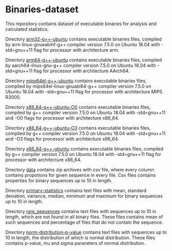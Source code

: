 # Binaries-dataset
This repository contains dataset of executable binaries for analysis and calculated statistics.

Directory [arm32-g++-ubuntu](https://github.com/IvanArkhipov1999/Binaries-dataset/tree/main/arm32-g%2B%2B-ubuntu) contains executable binaries files, compiled by arm-linux-gnueabihf-g++ compiler version 7.5.0 on Ubuntu 18.04 with -std=gnu++11 flag for processor with architecture arm.

Directory [arm64-g++-ubuntu](https://github.com/IvanArkhipov1999/Binaries-dataset/tree/main/arm64-g%2B%2B-ubuntu) contains executable binaries files, compiled by aarch64-linux-gnu-g++ compiler version 7.5.0 on Ubuntu 18.04 with -std=gnu++11 flag for processor with architecture AArch64.

Directory [mips64el-g++-ubuntu](https://github.com/IvanArkhipov1999/Binaries-dataset/tree/main/mips64el-g%2B%2B-ubuntu) contains executable binaries files, compiled by mips64el-linux-gnuabi64-g++ compiler version 7.5.0 on Ubuntu 18.04 with -std=gnu++11 flag for processor with architecture MIPS R3000.

Directory [x86_64-g++-ubuntu-O0](https://github.com/IvanArkhipov1999/Binaries-dataset/tree/main/x86_64-g%2B%2B-ubuntu-O0) contains executable binaries files, compiled by g++ compiler version 7.5.0 on Ubuntu 18.04 with -std=gnu++11 and -O0 flags for processor with architecture x86_64.

Directory [x86_64-g++-ubuntu-O3](https://github.com/IvanArkhipov1999/Binaries-dataset/tree/main/x86_64-g%2B%2B-ubuntu-O3) contains executable binaries files, compiled by g++ compiler version 7.5.0 on Ubuntu 18.04 with -std=gnu++11 and -O3 flags for processor with architecture x86_64.

Directory [x86_64-g++-ubuntu](https://github.com/IvanArkhipov1999/Binaries-dataset/tree/main/x86_64-g%2B%2B-ubuntu) contains executable binaries files, compiled by g++ compiler version 7.5.0 on Ubuntu 18.04 with -std=gnu++11 flag for processor with architecture x86_64.

Directory [data](https://github.com/IvanArkhipov1999/Binaries-dataset/tree/main/data) contains zip archives with csv file, where every column contains propotions for given sequence in every file. Csv files contains properties for binary sequences up to 10 in length.

Directory [primary-statistics](https://github.com/IvanArkhipov1999/Binaries-dataset/tree/main/primary-statistics) contains text files with mean, standard deviation, variance, median, minimum and maximum for binary sequences up to 10 in length.

Directory [rare_sequences](https://github.com/IvanArkhipov1999/Binaries-dataset/tree/main/rare_sequences) contains text files with sequences up to 10 in length, which are not found in all binary files. These files contains mean of such sequences and percentage of files that do not contain the sequence.

Directory [norm-distribution-p-value](https://github.com/IvanArkhipov1999/Binaries-dataset/tree/main/norm-distribution-p-value) contains text files with sequences up to 10 in length, the distribution of which is normal distribution. These files contains p-value, mu and sigma paraneters of normal distribution.
